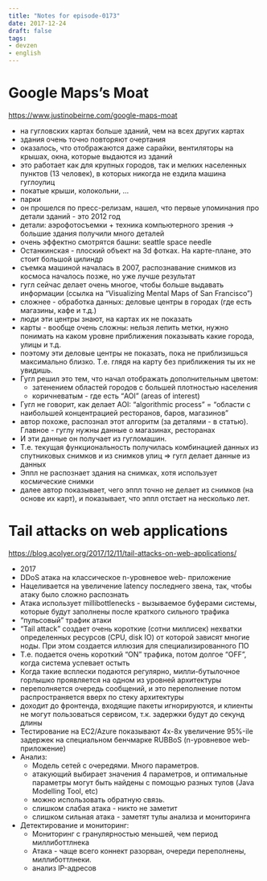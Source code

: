 ```yaml
---
title: "Notes for episode-0173"
date: 2017-12-24
draft: false
tags:
- devzen
- english
---
```


# Google Maps’s Moat
https://www.justinobeirne.com/google-maps-moat

- на гугловских картах больше зданий, чем на всех других картах
- здания очень точно повторяют очертания
- оказалось, что отображаются даже сарайки, вентиляторы на крышах, окна, которые выдаются из зданий
- это работает как для крупных городов, так и мелких населенных пунктов (13 человек), в которых никогда не ездила машина гуглоулиц
- покатые крыши, колокольни, …
- парки
- он прошелся по пресс-релизам, нашел, что первые упоминания про детали зданий - это 2012 год
- детали: аэрофотосъемки + техника компьютерного зрения -> большие здания получили много деталей
- очень эффектно смотрятся башни: seattle space needle
- Останкинская - плоский объект на 3d фотках. На карте-плане, это стоит большой цилиндр
- съемка машиной началась в 2007, распознавание снимков из космоса началось позже, но уже лучше результат
- гугл сейчас делает очень многое, чтобы больше выдавать информации (ссылка на “Visualizing Mental Maps of San Francisco”)
- сложнее - обработка данных: деловые центры в городах (где есть магазины, кафе и т.д.)
- люди эти центры знают, на картах их не показать
- карты - вообще очень сложны: нельзя лепить метки, нужно понимать на каком уровне приближения показывать какие города, улицы и т.д.
- поэтому эти деловые центры не показать, пока не приблизишься максимально близко. Т.е. глядя на карту без приближения ты их не увидишь.
- Гугл решил это тем, что начал отображать дополнительным цветом:
    - затенением областей городов с большей плотностью населения
    - коричневатым - где есть “AOI” (areas of interest)
- Гугл не говорит, как делает AOI: “algorithmic process” = “области с наибольшей концентрацией ресторанов, баров, магазинов”
- автор похоже, распознал этот алгоритм (за деталями - в статью). Главное - гуглу нужны данные о магазинах, ресторанах
- И эти данные он получает из гугломашин.
- Т.е. текущая функциональность получилась комбинацией данных из спутниковых снимков и из снимков улиц => гугл делает данные из данных
- Эппл не распознает здания на снимках, хотя использует космические снимки
- далее автор показывает, чего эппл точно не делает из снимков (на основе их карт), и показывает, что эппл отстает на несколько лет.


# Tail attacks on web applications
https://blog.acolyer.org/2017/12/11/tail-attacks-on-web-applications/

- 2017
- DDoS атака на классическое n-уровневое  web- приложение
- Нацеливается на увеличение latency последнего звена, так, чтобы атаку было сложно распознать
- Атака использует millibottlenecks - вызываемое буферами системы, которые будут заполнены после краткого сильного трафика
- “пульсовый” трафик атаки
- “Tail attack” создает очень короткие (сотни миллисек) нехватки определенных ресурсов (CPU, disk IO) от которой зависят многие ноды. При этом создается иллюзия для специализированного ПО
- Т.е. подается очень короткий “ON” трафика, потом долгое “OFF”, когда система успевает остыть
- Когда такие всплески подаются регулярно, милли-бутылочное горлышко проявляется на одном из уровней архитектуры
- переполняется очередь сообщений, и это переполнение потом распространяется вверх по стеку архитектуры
- доходит до фронтенда, входящие пакеты игнорируются, и клиенты не могут пользоваться сервисом, т.к. задержки будут до секунд длины
- Тестирование на EC2/Azure показывают 4x-8x увеличение 95%-ile задержек на специальном бенчмарке RUBBoS (n-уровневое web-приложение)
- Анализ:
    - Модель сетей с очередями. Много параметров.
    - атакующий выбирает значения 4 параметров, и оптимальные параметры могут быть найдены с помощью разных тулов (Java Modelling Tool, etc)
    - можно использовать обратную связь.
    - слишком слабая атака - никто не заметит
    - слишком сильная атака - заметят тулы анализа и мониторинга
- Детектирование и мониторинг:
    - Мониторинг с гранулярностью меньшей, чем период миллиботтлнека
    - Атака - чаще всего коннект разорван, очереди переполнены, миллиботтлнеки.
    - анализ IP-адресов

